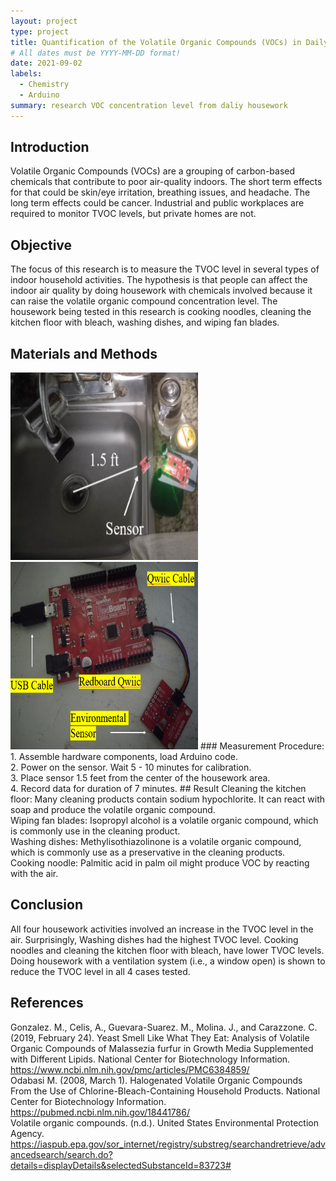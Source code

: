 ```yaml
---
layout: project
type: project
title: Quantification of the Volatile Organic Compounds (VOCs) in Daily Housework
# All dates must be YYYY-MM-DD format!
date: 2021-09-02
labels:
  - Chemistry
  - Arduino
summary: research VOC concentration level from daliy housework
---
```

## Introduction
Volatile Organic Compounds (VOCs) are a grouping of carbon-based chemicals that contribute to poor air-quality indoors. The short term effects for that could be skin/eye irritation, breathing issues, and headache. The long term effects could be cancer. Industrial and public workplaces are required to monitor TVOC levels, but private homes are not. 
## Objective
The focus of this research is to measure the TVOC level in several types of indoor household activities. The hypothesis is that people can affect the indoor air quality by doing housework with chemicals involved because it can raise the volatile organic compound concentration level. The housework being tested in this research is cooking noodles, cleaning the kitchen floor with bleach, washing dishes, and wiping fan blades.
## Materials and Methods
<img src="/images/setting.png" data-canonical-src="/images/setting.png" width="300" height="300" />
<img src="/images/sensor.png" data-canonical-src="/images/sensor.png" width="300" height="300" />
### Measurement Procedure:
  1. Assemble hardware components, load Arduino code. <br/>
  2. Power on the sensor. Wait 5 - 10 minutes for calibration. <br/>
  3. Place sensor 1.5 feet from the center of the housework area. <br/>
  4. Record data for duration of 7 minutes.
## Result
  Cleaning the kitchen floor: Many cleaning products contain sodium hypochlorite. It can react with soap and produce the volatile organic compound.<br/> 
  Wiping fan blades: Isopropyl alcohol is a volatile organic compound, which is commonly use in the cleaning product.<br/>
  Washing dishes: Methylisothiazolinone is a volatile organic compound, which is commonly use as a preservative in the cleaning products.<br/>
  Cooking noodle: Palmitic acid in palm oil might produce VOC by reacting with the air. 

## Conclusion
All four housework activities involved an increase in the TVOC level in the air. Surprisingly, Washing dishes had the highest TVOC level. Cooking noodles and cleaning the kitchen floor with bleach, have lower TVOC levels. Doing housework with a ventilation system (i.e., a window open) is shown to reduce the TVOC level in all 4 cases tested.

## References
Gonzalez. M., Celis, A., Guevara-Suarez. M., Molina. J., and Carazzone. C. (2019, February 24). Yeast Smell Like What They Eat: Analysis of Volatile Organic Compounds of Malassezia furfur in Growth Media Supplemented with Different Lipids. National Center for Biotechnology Information. https://www.ncbi.nlm.nih.gov/pmc/articles/PMC6384859/ <br/>
Odabasi M. (2008, March 1). Halogenated Volatile Organic Compounds From the Use of Chlorine-Bleach-Containing Household Products. National Center for Biotechnology Information. https://pubmed.ncbi.nlm.nih.gov/18441786/ <br/>
Volatile organic compounds. (n.d.). United States Environmental Protection Agency. https://iaspub.epa.gov/sor_internet/registry/substreg/searchandretrieve/advancedsearch/search.do?details=displayDetails&selectedSubstanceId=83723#


